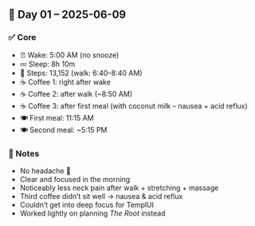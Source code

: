 ## 📅 Day 01 – 2025-06-09

### ✅ Core  
- ⏰ Wake: 5:00 AM (no snooze)  
- 💤 Sleep: 8h 10m  
- 🚶 Steps: 13,152 (walk: 6:40–8:40 AM)  
- ☕ Coffee 1: right after wake  
- ☕ Coffee 2: after walk (~8:50 AM)  
- ☕ Coffee 3: after first meal (with coconut milk – nausea + acid reflux)  
- 🍽 First meal: 11:15 AM  
- 🍽 Second meal: ~5:15 PM  

### 🧠 Notes  
- No headache 🙌  
- Clear and focused in the morning  
- Noticeably less neck pain after walk + stretching + massage  
- Third coffee didn’t sit well → nausea & acid reflux  
- Couldn’t get into deep focus for TemplUI  
- Worked lightly on planning *The Root* instead
